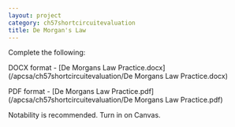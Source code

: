 ```yaml
---
layout: project
category: ch57shortcircuitevaluation
title: De Morgan's Law
---
```


Complete the following:

DOCX format - [De Morgans Law Practice.docx](/apcsa/ch57shortcircuitevaluation/De Morgans Law Practice.docx)

PDF format - [De Morgans Law Practice.pdf](/apcsa/ch57shortcircuitevaluation/De Morgans Law Practice.pdf)

Notability is recommended. Turn in on Canvas.
